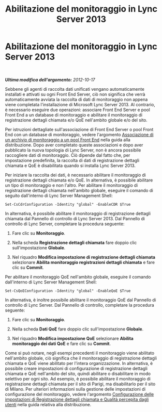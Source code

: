 ﻿---
title: Abilitazione del monitoraggio in Lync Server 2013
TOCTitle: Abilitazione del monitoraggio in Lync Server 2013
ms:assetid: 244df419-d0a8-4b1d-aedd-a92114172ab6
ms:mtpsurl: https://technet.microsoft.com/it-it/library/JJ687994(v=OCS.15)
ms:contentKeyID: 49887481
ms.date: 08/24/2015
mtps_version: v=OCS.15
ms.translationtype: HT
---

# Abilitazione del monitoraggio in Lync Server 2013

 

_**Ultima modifica dell'argomento:** 2012-10-17_

Sebbene gli agenti di raccolta dati unificati vengano automaticamente installati e attivati su ogni Front End Server, ciò non significa che verrà automaticamente avviata la raccolta di dati di monitoraggio non appena viene completata l'installazione di Microsoft Lync Server 2013. Al contrario, è necessario eseguire due operazioni: associare Front End Server e pool Front End a un database di monitoraggio e abilitare il monitoraggio di registrazione dettagli chiamata e/o QoE nell'ambito globale e/o del sito.

Per istruzioni dettagliate sull'associazione di Front End Server o pool Front End con un database di monitoraggio, vedere l'argomento [Associazione di un archivio di monitoraggio a un pool Front End](lync-server-2013-associating-a-monitoring-store-with-a-front-end-pool.md) nella guida alla distribuzione. Dopo aver completato queste associazioni e dopo aver pubblicato la nuova topologia di Lync Server, non è ancora possibile raccogliere dati di monitoraggio. Ciò dipende dal fatto che, per impostazione predefinita, la raccolta di dati di registrazione dettagli chiamata e QoE è disabilitata quando si installa Lync Server 2013.

Per iniziare la raccolta dei dati, è necessario abilitare il monitoraggio di registrazione dettagli chiamata e/o QoE. In alternativa, è possibile abilitare un tipo di monitoraggio e non l'altro. Per abilitare il monitoraggio di registrazione dettagli chiamata nell'ambito globale, eseguire il comando di seguito dall'interno di Lync Server Management Shell:

    Set-CsCdrConfiguration -Identity "global" -EnableCDR $True

In alternativa, è possibile abilitare il monitoraggio di registrazione dettagli chiamata dal Pannello di controllo di Lync Server 2013. Dal Pannello di controllo di Lync Server, completare la procedura seguente:

1.  Fare clic su **Monitoraggio**.

2.  Nella scheda **Registrazione dettagli chiamata** fare doppio clic sull'impostazione **Globale**.

3.  Nel riquadro **Modifica impostazione di registrazione dettagli chiamata** selezionare **Abilita monitoraggio registrazioni dettagli chiamata** e fare clic su **Commit**.

Per abilitare il monitoraggio QoE nell'ambito globale, eseguire il comando dall'interno di Lync Server Management Shell:

    Set-CsQoEConfiguration -Identity "global" -EnableQoE $True

In alternativa, è inoltre possibile abilitare il monitoraggio QoE dal Pannello di controllo di Lync Server. Dal Pannello di controllo, completare la procedura seguente:

1.  Fare clic su **Monitoraggio**.

2.  Nella scheda **Dati QoE** fare doppio clic sull'impostazione **Globale**.

3.  Nel riquadro **Modifica impostazione QoE** selezionare **Abilita monitoraggio dei dati QoE** e fare clic su **Commit**.

Come si può notare, negli esempi precedenti il monitoraggio viene abilitato nell'ambito globale, ciò significa che il monitoraggio di registrazione dettagli chiamata e QoE viene abilitato per l'intera organizzazione. In alternativa, è possibile creare impostazioni di configurazione di registrazione dettagli chiamata e QoE nell'ambito del sito, quindi abilitare o disabilitare in modo selettivo per ogni sito. Ad esempio, è possibile abilitare il monitoraggio di registrazione dettagli chiamata per il sito di Parigi, ma disabilitarlo per il sito di Milano. Per ulteriori informazioni sulla gestione delle impostazioni di configurazione del monitoraggio, vedere l'argomento [Configurazione delle impostazioni di Registrazione dettagli chiamata e Qualità percepita dagli utenti](lync-server-2013-configuring-call-detail-recording-and-quality-of-experience-settings.md) nella guida relativa alla distribuzione.

